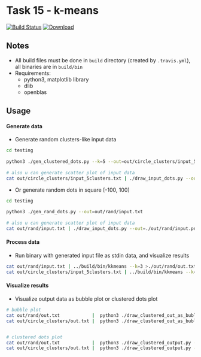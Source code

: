 # Task 15 - k-means
[![Build Status](https://travis-ci.com/mkvdv/otus-cpp-2018.svg?branch=task15)](https://travis-ci.com/mkvdv/otus-cpp-2018)
[![Download](https://api.bintray.com/packages/mkvdv/otus15/kkmeans/images/download.svg)](https://bintray.com/mkvdv/otus15/kkmeans/_latestVersion)

## Notes
* All build files must be done in `build` directory (created by `.travis.yml`), all binaries are in `build/bin`
* Requirements:
    * python3, matplotlib library
    * dlib
    * openblas

## Usage

#### Generate data

* Generate random clusters-like input data

```bash
cd testing
 
python3 ./gen_clustered_dots.py --k=5 --out=out/circle_clusters/input_5clusters.txt
 
# also u can generate scatter plot of input data
cat out/circle_clusters/input_5clusters.txt | ./draw_input_dots.py --out=./out/circle_clusters/input_5clusters.png
```

* Or generate random dots in square [-100, 100]

```bash
cd testing
 
python3 ./gen_rand_dots.py --out=out/rand/input.txt
 
# also u can generate scatter plot of input data
cat out/rand/input.txt | ./draw_input_dots.py --out=./out/rand/input.png
```
#### Process data
* Run binary with generated input file as stdin data, and visualize results
```bash
cat out/rand/input.txt | ../build/bin/kkmeans --k=3 >./out/rand/out.txt
cat out/circle_clusters/input_5clusters.txt | ../build/bin/kkmeans --k=5 >./out/circle_clusters/out.txt

```

#### Visualize results
* Visualize output data as bubble plot or clustered dots plot
```bash
# bubble plot
cat out/rand/out.txt            |  python3 ./draw_clustered_out_as_buble.py --out=./out/rand/out_buble.png
cat out/circle_clusters/out.txt |  python3 ./draw_clustered_out_as_buble.py --out=./out/circle_clusters/out_buble.png


# clustered dots plot
cat out/rand/out.txt            |  python3 ./draw_clustered_output.py --out=./out/rand/out_clustered.png
cat out/circle_clusters/out.txt |  python3 ./draw_clustered_output.py --out=./out/circle_clusters/out_clustered.png
```
